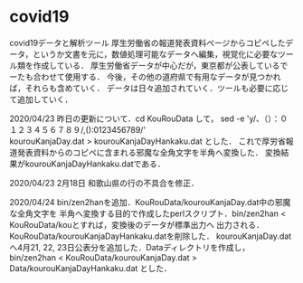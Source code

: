 # covid19
covid19データと解析ツール
厚生労働省の報道発表資料ページからコピペしたデータ，というか文書を元に，数値処理可能なデータへ編集，視覚化に必要なツール類を作成している．
厚生労働省データが中心だが，東京都が公表しているでーたも合わせて使用する．
今後，その他の道府県で有用なデータが見つかれば，それらも含めていく．
データは日々追加されていく．ツールも必要に応じて追加していく．

2020/04/23 昨日の更新について．cd KouRouData して，
sed -e 'y/、（）：０１２３４５６７８９/,():0123456789/' \
kourouKanjaDay.dat > kourouKanjaDayHankaku.dat
とした．
これで厚労省報道発表資料からのコピペに含まれる邪魔な全角文字を半角へ変換した．
変換結果がkourouKanjaDayHankaku.datである．

2020/04/23 2月18日 和歌山県の行の不具合を修正．

2020/04/24 bin/zen2hanを追加．KouRouData/kourouKanjaDay.dat中の邪魔な全角文字を
半角へ変換する目的で作成したperlスクリプト．bin/zen2han < KouRouData/kouとすれば，変換後のデータが標準出力へ
出力される．
KouRouData/kourouKanjaDayHankaku.datを削除した．
kourouKanjaDay.datへ4月21, 22, 23日公表分を追加した．Dataディレクトリを作成し，
bin/zen2han < KouRouData/kourouKanjaDay.dat > Data/kourouKanjaDayHankaku.dat
とした．
